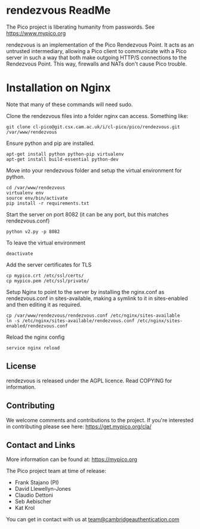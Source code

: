 # rendezvous ReadMe

The Pico project is liberating humanity from passwords. See https://www.mypico.org

rendezvous is an implementation of the Pico Rendezvous Point. It acts as an untrusted intermediary, allowing a Pico client to communicate with a Pico server in such a way that both make outgoing HTTP/S connections to the Rendezvous Point. This way, firewalls and NATs don't cause Pico trouble.

# Installation on Nginx

Note that many of these commands will need sudo.

Clone the rendezvous files into a folder nginx can access. Something like:
```
git clone cl-pico@git.csx.cam.ac.uk/i/cl-pico/pico/rendezvous.git /var/www/rendezvous
```

Ensure python and pip are installed.
```
apt-get install python python-pip virtualenv
apt-get install build-essential python-dev
```

Move into your rendezvous folder and setup the virtual environment for python.
```
cd /var/www/rendezvous
virtualenv env
source env/bin/activate
pip install -r requirements.txt
```

Start the server on port 8082 (it can be any port, but this matches rendezvous.conf)
```
python v2.py -p 8082
```

To leave the virtual environment
```
deactivate
```

Add the server certificates for TLS
```
cp mypico.crt /etc/ssl/certs/
cp mypico.pem /etc/ssl/private/
```

Setup Nginx to point to the server by installing the nginx.conf as rendezvous.conf in
sites-available, making a symlink to it in sites-enabled and then editing it as
required.
```
cp /var/www/rendezvous/rendezvous.conf /etc/nginx/sites-available
ln -s /etc/nginx/sites-available/rendezvous.conf /etc/nginx/sites-enabled/rendezvous.conf
```

Reload the nginx config
```
service nginx reload
```

## License

rendezvous is released under the AGPL licence. Read COPYING for information.

## Contributing

We welcome comments and contributions to the project. If you're interested in contributing please see here: https://get.mypico.org/cla/

## Contact and Links

More information can be found at: https://mypico.org

The Pico project team at time of release:
 * Frank Stajano (PI)
 * David Llewellyn-Jones
 * Claudio Dettoni
 * Seb Aebischer
 * Kat Krol

You can get in contact with us at team@cambridgeauthentication.com
